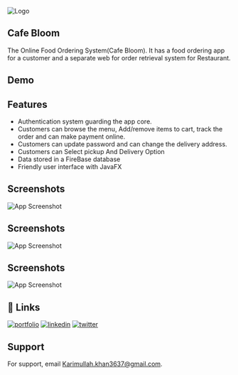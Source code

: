 

![Logo](https://i.ibb.co/whRPVxv/developed-by-karimullah.png)


## Cafe Bloom
The Online Food Ordering System(Cafe Bloom). It has a food ordering app for a customer and a separate web for order retrieval system for Restaurant.









## Demo




## Features
- Authentication system guarding the app core.
- Customers can browse the menu, Add/remove items to cart, track the order and can make payment online.
- Customers can update password and can change the delivery address.
- Customers can Select pickup And Delivery Option
- Data stored in a FireBase database
- Friendly user interface with JavaFX





## Screenshots
![App Screenshot](https://i.ibb.co/SrWSCLg/1.png)

## Screenshots
![App Screenshot](https://i.ibb.co/b6Swwrf/2.png)

## Screenshots
![App Screenshot](https://i.ibb.co/S6SH3B7/3.png)



## 🔗 Links
[![portfolio](https://img.shields.io/badge/my_portfolio-000?style=for-the-badge&logo=ko-fi&logoColor=white)](https://katherineoelsner.com/)
[![linkedin](https://img.shields.io/badge/linkedin-0A66C2?style=for-the-badge&logo=linkedin&logoColor=white)](https://www.linkedin.com/)
[![twitter](https://img.shields.io/badge/twitter-1DA1F2?style=for-the-badge&logo=twitter&logoColor=white)](https://twitter.com/)



## Support

For support, email Karimullah.khan3637@gmail.com.

